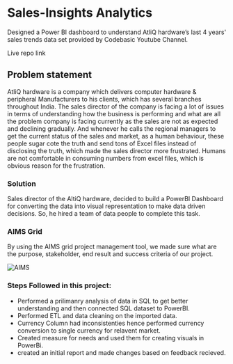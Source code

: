 # Sales-Insights Analytics
Designed a Power BI dashboard to understand AtliQ hardware’s last 4 years' sales trends
data set provided by Codebasic Youtube Channel.

Live repo link 

## Problem statement
AtliQ hardware is a company which delivers computer hardware & peripheral Manufacturers to his clients, which has several branches throughout India. The sales director of the company is facing a lot of issues in terms of understanding how the business is performing and what are all the problem company is facing currently as the sales are not as expected and declining gradually. And whenever he calls the regional managers to get the current status of the sales and market, as a human behaviour, these people sugar cote the truth and send tons of Excel files instead of disclosing the truth, which made the sales director more frustrated. Humans are not comfortable in consuming numbers from excel files, which is obvious reason for the frustration.

### Solution
Sales director of the AltiQ hardware, decided to build a PowerBI Dashboard for converting the data into visual representation to make data driven decisions. So, he hired a team of data people to complete this task.

### AIMS Grid
By using the AIMS grid project management tool, we made sure what are the purpose, stakeholder, end result and success criteria of our project.

![AIMS](https://github.com/Sourabhpro/Sales-Insights/assets/148372308/c19bb7e1-bc24-42ae-8bc7-9b56264f18f4)


### Steps Followed in this project:
- Performed a prilimanry analysis of data in SQL to get better understanding and then connected SQL dataset to PowerBI.
- Performed ETL and data cleaning on the imported data.
- Currency Column had inconsistenties hence performed currency conversion to single currency for relavent market.
- Created measure for needs and used them for creating visuals in PowerBi.
- created an initial report and made changes based on feedback recieved.
